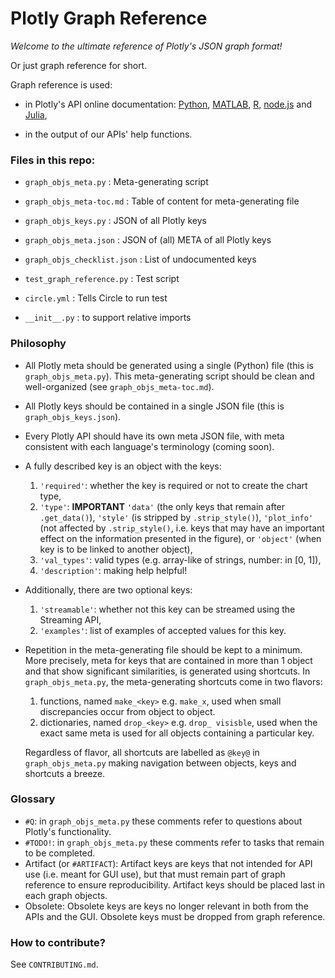 # Plotly Graph Reference

*Welcome to the ultimate reference of Plotly's JSON graph format!*

Or just graph reference for short.

Graph reference is used:

- in Plotly's API online documentation:
  [Python](https://plot.ly/python/reference/),
  [MATLAB](https://plot.ly/matlab/reference/),
  [R](https://plot.ly/r/reference/), 
  [node.js](https://plot.ly/nodejs/reference/) and
  [Julia](https://plot.ly/julia/reference/),

- in the output of our APIs' help functions.


### Files in this repo:

- `graph_objs_meta.py` : Meta-generating script

- `graph_objs_meta-toc.md` : Table of content for meta-generating file

- `graph_objs_keys.py` : JSON of all Plotly keys

- `graph_objs_meta.json` : JSON of (all) META of all Plotly keys

- `graph_objs_checklist.json` : List of undocumented keys 

- `test_graph_reference.py` : Test script

- `circle.yml` : Tells Circle to run test

- `__init__.py` : to support relative imports


### Philosophy

* All Plotly meta should be generated using a single (Python) file (this is
  `graph_objs_meta.py`). This meta-generating script should be clean and
  well-organized (see `graph_objs_meta-toc.md`).

+ All Plotly keys should be contained in a single JSON file (this is
  `graph_objs_keys.json`).

+ Every Plotly API should have its own meta JSON file, with meta consistent with
  each language's terminology (coming soon).

* A fully described key is an object with the keys: 
  1. `'required'`: whether the key is required or not to create the chart type,
  1. `'type'`: **IMPORTANT** `'data'` (the only keys that remain after
  `.get_data()`), `'style'` (is stripped by `.strip_style()`), `'plot_info'` (not
  affected by `.strip_style()`, i.e. keys that may have an important effect on
  the information presented in the figure), or `'object'` (when key is to be linked to
  another object),
  1. `'val_types'`: valid types (e.g. array-like of strings, number: in [0, 1]),
  1. `'description'`: making help helpful!

* Additionally, there are two optional keys: 

  1. `'streamable'`: whether not this key can be streamed using the Streaming
     API,
  1. `'examples'`: list of examples of accepted values for this key.

* Repetition in the meta-generating file should be kept to a minimum.  More
  precisely, meta for keys that are contained in more than 1 object and that
  show significant similarities, is generated using shortcuts. In
  `graph_objs_meta.py`, the meta-generating shortcuts come in two flavors:
  1. functions, named `make_<key>` e.g. `make_x`, used when small discrepancies
  occur from object to object.
  1. dictionaries, named `drop_<key>` e.g. `drop_ visisble`, used when the exact
  same meta is used for all objects containing a particular key.

  Regardless of flavor, all shortcuts are labelled as `@key@` in
  `graph_objs_meta.py` making navigation between objects, keys and shortcuts a
  breeze.
  
### Glossary

* `#Q`: in `graph_objs_meta.py` these comments refer to questions about Plotly's
  functionality.
* `#TODO!`: in `graph_objs_meta.py` these comments refer to tasks that remain
  to be completed.
* Artifact (or `#ARTIFACT`): Artifact keys are keys that not intended for API
  use (i.e. meant for GUI use), but that must remain part of graph reference to 
  ensure reproducibility. Artifact keys should be placed last in each graph
  objects. 
* Obsolete: Obsolete keys are keys no longer relevant in both from the APIs and
  the GUI. Obsolete keys must be dropped from graph reference.

### How to contribute?

See `CONTRIBUTING.md`.
